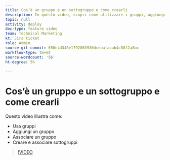 ```yaml
---
title: Cos’è un gruppo e un sottogruppo e come crearli
description: In questo video, scopri come utilizzare i gruppi, aggiungere un gruppo e creare sottogruppi.
topic: null
activity: deploy
doc-type: feature video
team: Technical Marketing
kt: Jira ticket
role: Admin
source-git-commit: 650e4d346e1792863930dcebafacab4c88f2a8bc
workflow-type: tm+mt
source-wordcount: '56'
ht-degree: 5%

---
```


# Cos’è un gruppo e un sottogruppo e come crearli

Questo video illustra come:

* Usa gruppi
* Aggiungi un gruppo
* Associare un gruppo
* Creare e associare sottogruppi

>[!VIDEO](https://video.tv.adobe.com/v/335070/?quality=12&learn=on)
